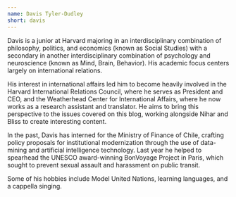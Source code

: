 ```yaml
---
name: Davis Tyler-Dudley
short: davis
---
```


Davis is a junior at Harvard majoring in an interdisciplinary combination of philosophy, politics, and economics (known as Social Studies) with a secondary in another interdisciplinary combination of psychology and neuroscience (known as Mind, Brain, Behavior). His academic focus centers largely on international relations.

His interest in international affairs led him to become heavily involved in the Harvard International Relations Council, where he serves as President and CEO, and the Weatherhead Center for International Affairs, where he now works as a research assistant and translator. He aims to bring this perspective to the issues covered on this blog, working alongside Nihar and Bliss to create interesting content.

In the past, Davis has interned for the Ministry of Finance of Chile, crafting policy proposals for institutional modernization through the use of data-mining and artificial intelligence technology. Last year he helped to spearhead the UNESCO award-winning BonVoyage Project in Paris, which sought to prevent sexual assault and harassment on public transit. 

Some of his hobbies include Model United Nations, learning languages, and a cappella singing.
